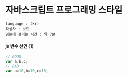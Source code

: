 # 자바스크립트 프로그래밍 스타일

```
language : (kr)
작성자 : 보트
읽는데 걸리는 시간 : 약 7분
```

#### js 변수 선언 (1)
``` js
// GOOD
var a,b,c;
// BAD
var a=10,b=10,c=10;
```
<br>

